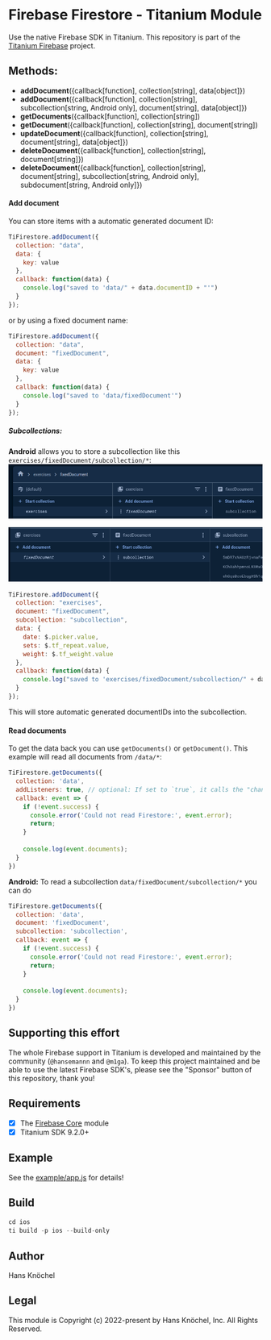 # Firebase Firestore - Titanium Module

Use the native Firebase SDK in Titanium. This repository is part of the [Titanium Firebase](https://github.com/hansemannn/titanium-firebase) project.

## Methods:

* <b>addDocument</b>({callback[function], collection[string], data[object]})
* <b>addDocument</b>({callback[function], collection[string], subcollection[string, Android only], document[string], data[object]})
* <b>getDocuments</b>({callback[function], collection[string])
* <b>getDocument</b>({callback[function], collection[string], document[string])
* <b>updateDocument</b>({callback[function], collection[string], document[string], data[object]})
* <b>deleteDocument</b>({callback[function], collection[string], document[string]})
* <b>deleteDocument</b>({callback[function], collection[string], document[string], subcollection[string, Android only], subdocument[string, Android only]})

#### Add document

You can store items with a automatic generated document ID:
```js
TiFirestore.addDocument({
  collection: "data",
  data: {
    key: value
  },
  callback: function(data) {
    console.log("saved to 'data/" + data.documentID + "'")
  }
});
```

or by using a fixed document name:

```js
TiFirestore.addDocument({
  collection: "data",
  document: "fixedDocument",
  data: {
    key: value
  },
  callback: function(data) {
    console.log("saved to 'data/fixedDocument'")
  }
});
```

##### Subcollections:
<b>Android</b> allows you to store a subcollection like this `exercises/fixedDocument/subcollection/*`:
<img src="assets/subcollection1.png"/>

<img src="assets/subcollection2.png"/>

```js
TiFirestore.addDocument({
  collection: "exercises",
  document: "fixedDocument",
  subcollection: "subcollection",
  data: {
    date: $.picker.value,
    sets: $.tf_repeat.value,
    weight: $.tf_weight.value
  },
  callback: function(data) {
    console.log("saved to 'exercises/fixedDocument/subcollection/" + data.documentID + "'")
  }
});
```
This will store automatic generated documentIDs into the subcollection.

#### Read documents

To get the data back you can use `getDocuments()` or `getDocument()`. This example will read all documents from `/data/*`:
```js
TiFirestore.getDocuments({
  collection: 'data',
  addListeners: true, // optional: If set to `true`, it calls the "change" event upon document changes
  callback: event => {
    if (!event.success) {
      console.error('Could not read Firestore:', event.error);
      return;
    }

    console.log(event.documents);
  }
})
```

<b>Android:</b> To read a subcollection `data/fixedDocument/subcollection/*` you can do
```js
TiFirestore.getDocuments({
  collection: 'data',
  document: 'fixedDocument',
  subcollection: 'subcollection',
  callback: event => {
    if (!event.success) {
      console.error('Could not read Firestore:', event.error);
      return;
    }

    console.log(event.documents);
  }
})
```

## Supporting this effort

The whole Firebase support in Titanium is developed and maintained by the community (`@hansemannn` and `@m1ga`). To keep
this project maintained and be able to use the latest Firebase SDK's, please see the "Sponsor" button of this repository,
thank you!

## Requirements

-   [x] The [Firebase Core](https://github.com/hansemannn/titanium-firebase-core) module
-   [x] Titanium SDK 9.2.0+

## Example

See the [example/app.js](./example/app.js) for details!

## Build

```js
cd ios
ti build -p ios --build-only
```

## Author

Hans Knöchel

## Legal

This module is Copyright (c) 2022-present by Hans Knöchel, Inc. All Rights Reserved.
